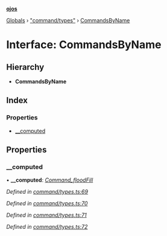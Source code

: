 **[ojos](../README.md)**

[Globals](../README.md) › ["command/types"](../modules/_command_types_.md) › [CommandsByName](_command_types_.commandsbyname.md)

# Interface: CommandsByName

## Hierarchy

* **CommandsByName**

## Index

### Properties

* [__computed](_command_types_.commandsbyname.md#__computed)

## Properties

###  __computed

• **__computed**: *[Command_floodFill](_command_impl_floodfill_.command_floodfill.md)*

*Defined in [command/types.ts:69](https://github.com/cancerberoSgx/mirada/blob/f2ba50d/ojos/src/command/types.ts#L69)*

*Defined in [command/types.ts:70](https://github.com/cancerberoSgx/mirada/blob/f2ba50d/ojos/src/command/types.ts#L70)*

*Defined in [command/types.ts:71](https://github.com/cancerberoSgx/mirada/blob/f2ba50d/ojos/src/command/types.ts#L71)*

*Defined in [command/types.ts:72](https://github.com/cancerberoSgx/mirada/blob/f2ba50d/ojos/src/command/types.ts#L72)*